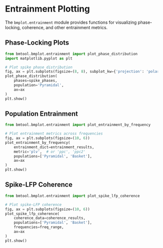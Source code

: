 # Entrainment Plotting

The `bmplot.entrainment` module provides functions for visualizing phase-locking, coherence, and other entrainment metrics.

## Phase-Locking Plots

```python
from bmtool.bmplot.entrainment import plot_phase_distribution
import matplotlib.pyplot as plt

# Plot spike phase distribution
fig, ax = plt.subplots(figsize=(8, 8), subplot_kw={'projection': 'polar'})
plot_phase_distribution(
    phases=spike_phases,
    population='Pyramidal',
    ax=ax
)
plt.show()
```

## Population Entrainment

```python
from bmtool.bmplot.entrainment import plot_entrainment_by_frequency

# Plot entrainment metrics across frequencies
fig, ax = plt.subplots(figsize=(10, 6))
plot_entrainment_by_frequency(
    entrainment_dict=entrainment_results,
    metric='plv',  # or 'ppc', 'ppc2'
    populations=['Pyramidal', 'Basket'],
    ax=ax
)
plt.show()
```

## Spike-LFP Coherence

```python
from bmtool.bmplot.entrainment import plot_spike_lfp_coherence

# Plot spike-LFP coherence
fig, ax = plt.subplots(figsize=(10, 6))
plot_spike_lfp_coherence(
    coherence_data=coherence_results,
    populations=['Pyramidal', 'Basket'],
    frequencies=freq_range,
    ax=ax
)
plt.show()
```
